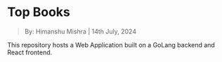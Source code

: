 # Top Books
> By: Himanshu Mishra | 14th July, 2024

This repository hosts a Web Application built on a GoLang backend and React frontend.

